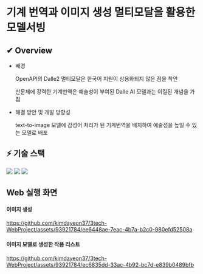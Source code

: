 # 기계 번역과 이미지 생성 멀티모달을 활용한 모델서빙 

## ✔ Overview

- 배경

  OpenAPI의 Dalle2 멀티모달은 한국어 지원이 상용화되지 않은 점을 착안
  
  산문체에 강력한 기계번역은 예술성이 부여된 Dalle AI 모델과는 이질된 개념을 가짐

- 해결 방안 및 개발 방향성

  text-to-image 모델에 감성어 처리가 된 기계번역을 배치하여 예술성을 높일 수 있는 모델로 배포
  

## ⚡ 기술 스택

<img src="https://img.shields.io/badge/openai?style=flat-square&logo=openai-412991&logoColor=white"/> <img src="https://img.shields.io/badge/vue-4FC08D?style=flat-square&logo=vue&logoColor=white"/> <img src="https://img.shields.io/badge/fastapi-009688?style=flat-square&logo=fastapi&logoColor=white"/>



## Web 실행 화면

#### 이미지 생성

https://github.com/kimdayeon37/3tech-WebProject/assets/93921784/ee6448ae-7eac-4b7a-b2c0-980efd52508a

#### 이미지 모델로 생성한 작품 리스트

https://github.com/kimdayeon37/3tech-WebProject/assets/93921784/ec6835dd-33ac-4b92-bc7d-e839b0489bfb
